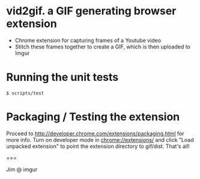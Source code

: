 vid2gif. a GIF generating browser extension
===========================================

- Chrome extension for capturing frames of a Youtube video
- Stitch these frames together to create a GIF, which is then uploaded to Imgur

# Running the unit tests

    $ scripts/test
    
# Packaging / Testing the extension

Proceed to http://developer.chrome.com/extensions/packaging.html for more info.
Turn on developer mode in [chrome://extensions/](chrome://extensions/) and click
"Load unpacked extension" to point the extension directory to gif/dist. That's all!

===

Jim @ imgur